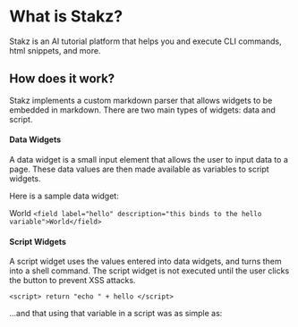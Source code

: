 # What is Stakz?

Stakz is an AI tutorial platform that helps you and execute CLI
commands, html snippets, and more.

## How does it work?

Stakz implements a custom markdown parser that allows widgets to be
embedded in markdown. There are two main types of widgets: data and script.

#### Data Widgets

A data widget is a small input element that allows the user to input data to a page. These data values are then made available as variables to script widgets.

Here is a sample data widget:

<field label="hello" description="this binds to the hello variable">World</field>
`<field label="hello" description="this binds to the hello variable">World</field>`

#### Script Widgets 
A script widget uses the values entered into data widgets, and turns them into a shell command. The script widget is not executed until the user clicks the button to prevent XSS attacks.
<script> return "echo " + hello </script>
`<script> return "echo " + hello </script>`

...and that using that variable in a script was as simple as:

